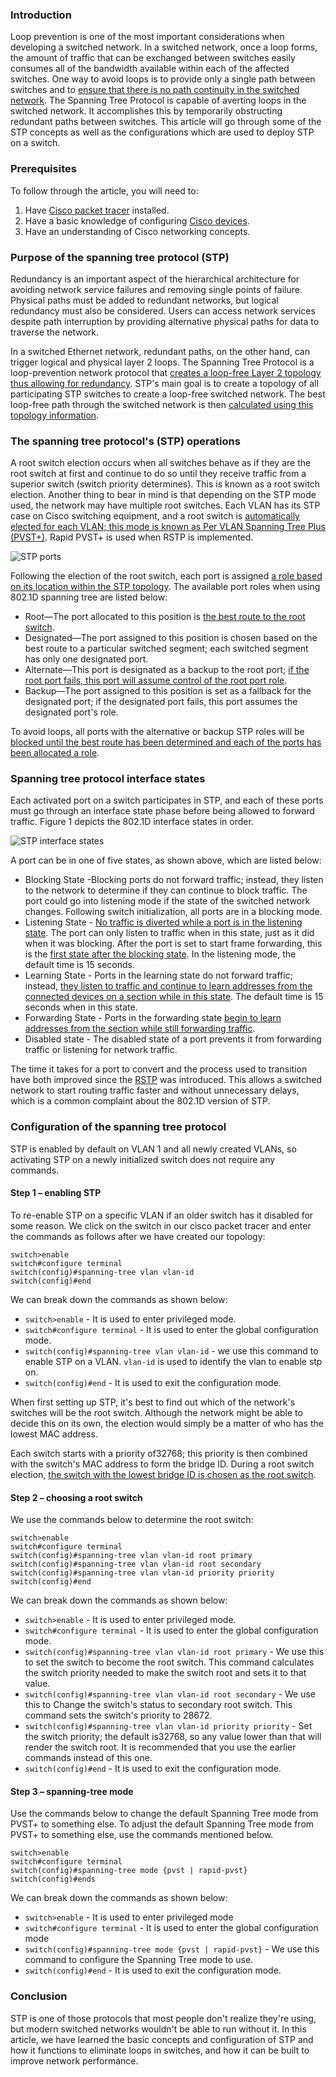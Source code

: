 ### Introduction
Loop prevention is one of the most important considerations when developing a switched network. In a switched network, once a loop forms, the amount of traffic that can be exchanged between switches easily consumes all of the bandwidth available within each of the affected switches. One way to avoid loops is to provide only a single path between switches and to [ensure that there is no path continuity in the switched network](https://www.ciscopress.com/articles/article.asp?p=1728837). The Spanning Tree Protocol is capable of averting loops in the switched network. It accomplishes this by temporarily obstructing redundant paths between switches. This article will go through some of the STP concepts as well as the configurations which are used to deploy STP on a switch.

### Prerequisites 
To follow through the article, you will need to:
1. Have [Cisco packet tracer](https://www.netacad.com/courses/packet-tracer) installed.
2. Have a basic knowledge of configuring [Cisco devices](https://www.networkstraining.com/basic-cisco-router-configuration-steps/).
3. Have an understanding of Cisco networking concepts.

### Purpose of the spanning tree protocol (STP)
Redundancy is an important aspect of the hierarchical architecture for avoiding network service failures and removing single points of failure. Physical paths must be added to redundant networks, but logical redundancy must also be considered. Users can access network services despite path interruption by providing alternative physical paths for data to traverse the network. 

In a switched Ethernet network, redundant paths, on the other hand, can trigger logical and physical layer 2 loops. The Spanning Tree Protocol is a loop-prevention network protocol that [creates a loop-free Layer 2 topology thus allowing for redundancy](https://www.coursehero.com/file/p7g4nm7k/Having-alternate-physical-paths-for-data-to-traverse-the-network-makes-it). STP's main goal is to create a topology of all participating STP switches to create a loop-free switched network. The best loop-free path through the switched network is then [calculated using this topology information](https://www.ciscopress.com/articles/article.asp?p=1728837).

### The spanning tree protocol's (STP) operations 
A root switch election occurs when all switches behave as if they are the root switch at first and continue to do so until they receive traffic from a superior switch (switch priority determines). This is known as a root switch election. Another thing to bear in mind is that depending on the STP mode used, the network may have multiple root switches. Each VLAN has its STP case on Cisco switching equipment, and a root switch is [automatically elected for each VLAN; this mode is known as Per VLAN Spanning Tree Plus (PVST+)](https://www.cciein8weeks.com/ccie-rs-400-101-v5-1-written-exam-implement-and-troubleshoot-spanning-tree). Rapid PVST+ is used when RSTP is implemented.

![STP ports](/engineering-education/concepts-and-configuration-of-stp/spanning-tree.jpg)

Following the election of the root switch, each port is assigned [a role based on its location within the STP topology](http://startabizclient3.com/least-number/stp-blocking-cisco.html). The available port roles when using 802.1D spanning tree are listed below:

- Root—The port allocated to this position is [the best route to the root switch](https://www.ciscopress.com/articles/article.asp?p=1728837).
- Designated—The port assigned to this position is chosen based on the best route to a particular switched segment; each switched segment has only one designated port.
- Alternate—This port is designated as a backup to the root port; [if the root port fails, this port will assume control of the root port role](https://www.yumpu.com/en/document/view/35765136/chapter-9-rapid-spanning-tree-protocol-rstp-e-c-spot-on).
- Backup—The port assigned to this position is set as a fallback for the designated port; if the designated port fails, this port assumes the designated port's role.

To avoid loops, all ports with the alternative or backup STP roles will be [blocked until the best route has been determined and each of the ports has been allocated a role](https://www.ciscopress.com/articles/article.asp?p=1728837).

### Spanning tree protocol interface states
Each activated port on a switch participates in STP, and each of these ports must go through an interface state phase before being allowed to forward traffic. Figure 1 depicts the 802.1D interface states in order.

![STP interface states](/engineering-education/concepts-and-configuration-of-stp/interface-states.jpg)

A port can be in one of five states, as shown above, which are listed below:

- Blocking State -Blocking ports do not forward traffic; instead, they listen to the network to determine if they can continue to block traffic. The port could go into listening mode if the state of the switched network changes. Following switch initialization, all ports are in a blocking mode.
- Listening State - [No traffic is diverted while a port is in the listening state](https://itdaddy.wordpress.com/category/stp-spanning-tree-8021d). The port can only listen to traffic when in this state, just as it did when it was blocking. After the port is set to start frame forwarding, this is the [first state after the blocking state](https://www.ciscopress.com/articles/article.asp?p=1728837). In the listening mode, the default time is 15 seconds.
- Learning State - Ports in the learning state do not forward traffic; instead, [they listen to traffic and continue to learn addresses from the connected devices on a section while in this state](https://www.ciscopress.com/articles/article.asp?p=1728837). The default time is 15 seconds when in this state.
- Forwarding State - Ports in the forwarding state [begin to learn addresses from the section while still forwarding traffic](https://www.ciscopress.com/articles/article.asp?p=1728837).
- Disabled state - The disabled state of a port prevents it from forwarding traffic or listening for network traffic.

The time it takes for a port to convert and the process used to transition have both improved since the [RSTP](https://www.cisco.com/c/en/us/support/docs/lan-switching/spanning-tree-protocol/24062-146.html) was introduced. This allows a switched network to start routing traffic faster and without unnecessary delays, which is a common complaint about the 802.1D version of STP.

### Configuration of the spanning tree protocol
STP is enabled by default on VLAN 1 and all newly created VLANs, so activating STP on a newly initialized switch does not require any commands. 

#### Step 1 – enabling STP
To re-enable STP on a specific VLAN if an older switch has it disabled for some reason. We click on the switch in our cisco packet tracer and enter the commands as follows after we have created our topology:

```
switch>enable
switch#configure terminal
switch(config)#spanning-tree vlan vlan-id
switch(config)#end
```
We can break down the commands as shown below:

- `switch>enable` - It is used to enter privileged mode.
- `switch#configure terminal` - It is used to enter the global configuration mode.
- `switch(config)#spanning-tree vlan vlan-id` - we use this command to enable STP on a VLAN. `vlan-id` is used to identify the vlan to enable stp on.
- `switch(config)#end` - It is used to exit the configuration mode.

When first setting up STP, it's best to find out which of the network's switches will be the root switch. Although the network might be able to decide this on its own, the election would simply be a matter of who has the lowest MAC address.

Each switch starts with a priority of32768; this priority is then combined with the switch's MAC address to form the bridge ID. During a root switch election, [the switch with the lowest bridge ID is chosen as the root switch](https://www.ciscopress.com/articles/article.asp?p=1728837).

#### Step 2 – choosing a root switch
We use the commands below to determine the root switch:

```
switch>enable
switch#configure terminal
switch(config)#spanning-tree vlan vlan-id root primary
switch(config)#spanning-tree vlan vlan-id root secondary
switch(config)#spanning-tree vlan vlan-id priority priority
switch(config)#end
```
We can break down the commands as shown below:

- `switch>enable` - It is used to enter privileged mode.
- `switch#configure terminal` - It is used to enter the global configuration mode.
- `switch(config)#spanning-tree vlan vlan-id root primary` - We use this to set the switch to become the root switch. This command calculates the switch priority needed to make the switch root and sets it to that value.
- `switch(config)#spanning-tree vlan vlan-id root secondary` - We use this to Change the switch's status to secondary root switch. This command sets the switch's priority to 28672.
- `switch(config)#spanning-tree vlan vlan-id priority priority` - Set the switch priority; the default is32768, so any value lower than that will render the switch root. It is recommended that you use the earlier commands instead of this one.
- `switch(config)#end` - It is used to exit the configuration mode.

#### Step 3 – spanning-tree mode
Use the commands below to change the default Spanning Tree mode from PVST+ to something else. To adjust the default Spanning Tree mode from PVST+ to something else, use the commands mentioned below. 

```
switch>enable
switch#configure terminal
switch(config)#spanning-tree mode {pvst | rapid-pvst}
switch(config)#ends
```
We can break down the commands as shown below:

- `switch>enable` - It is used to enter privileged mode
- `switch#configure terminal` - It is used to enter the global configuration mode
- `switch(config)#spanning-tree mode {pvst | rapid-pvst}` - We use this command to configure the Spanning Tree mode to use.
- `switch(config)#end` - It is used to exit the configuration mode.

### Conclusion
STP is one of those protocols that most people don't realize they're using, but modern switched networks wouldn't be able to run without it. In this article, we have learned the basic concepts and configuration of STP and how it functions to eliminate loops in switches, and how it can be built to improve network performance.